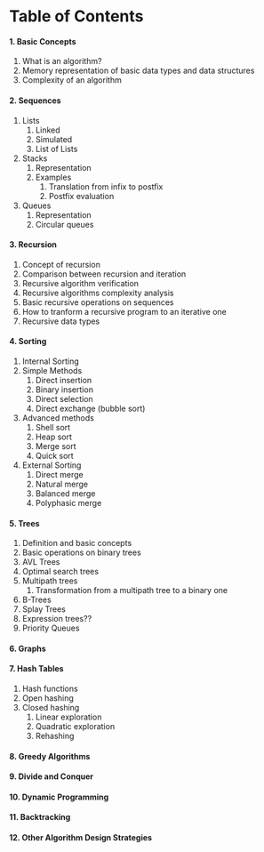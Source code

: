 # Table of Contents


#### 1. Basic Concepts

1. What is an algorithm?
2. Memory representation of basic data types and data structures
3. Complexity of an algorithm

#### 2. Sequences

1. Lists
   1. Linked
   2. Simulated
   3. List of Lists
2. Stacks
   1. Representation
   2. Examples
      1. Translation from infix to postfix
      2. Postfix evaluation
3. Queues
   1. Representation
   2. Circular queues

#### 3. Recursion

1. Concept of recursion
2. Comparison between recursion and iteration
3. Recursive algorithm verification
4. Recursive algorithms complexity analysis
5. Basic recursive operations on sequences
6. How to tranform a recursive program to an iterative one
7. Recursive data types

#### 4. Sorting

1. Internal Sorting
2. Simple Methods
   1. Direct insertion
   2. Binary insertion
   3. Direct selection
   4. Direct exchange (bubble sort)
3. Advanced methods
   1. Shell sort
   2. Heap sort
   3. Merge sort
   4. Quick sort
4. External Sorting
   1. Direct merge
   2. Natural merge
   3. Balanced merge
   4. Polyphasic merge

#### 5. Trees

1. Definition and basic concepts
2. Basic operations on binary trees
3. AVL Trees
4. Optimal search trees
5. Multipath trees
   1. Transformation from a multipath tree to a binary one
6. B-Trees
7. Splay Trees
8. Expression trees??
9. Priority Queues

#### 6. Graphs

#### 7. Hash Tables

1. Hash functions
2. Open hashing
3. Closed hashing
   1. Linear exploration
   2. Quadratic exploration
   3. Rehashing

#### 8. Greedy Algorithms

#### 9. Divide and Conquer

#### 10. Dynamic Programming

#### 11. Backtracking

#### 12. Other Algorithm Design Strategies



